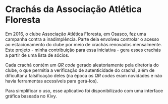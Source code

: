 # Crachás da Associação Atlética Floresta

Em 2016, o clube Associação Atlética Floresta, em Osasco, fez uma campanha contra a inadimplência. Parte dela envolveu controlar o acesso ao estacionamento do clube por meio de crachás renovados mensalmente. Este projeto - minha contribuição para essa iniciativa - gera esses crachás a partir de uma lista de sócios.

Cada crachá contém um _QR code_ gerado aleatoriamente pela diretoria do clube, o que permitia a verificação de autenticidade do crachá, além de dificultar a falsificação deles (na época os _QR codes_ eram novidades e não havia ferramentas acessíveis para gerá-los).

Para simplificar o uso, esse aplicativo foi disponibilizado com uma interface gráfica baseada no Kivy.
